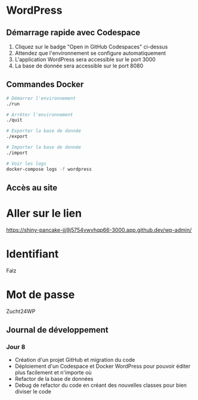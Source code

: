 # WordPress

## Démarrage rapide avec Codespace

1. Cliquez sur le badge "Open in GitHub Codespaces" ci-dessus
2. Attendez que l'environnement se configure automatiquement
3. L'application WordPress sera accessible sur le port 3000
4. La base de donnée sera accessible sur le port 8080

## Commandes Docker

```bash
# Démarrer l'environnement
./run

# Arrêter l'environnement
./quit

# Exporter la base de donnée
./export

# Importer la base de donnée
./import

# Voir les logs
docker-compose logs -f wordpress
```

## Accès au site

# Aller sur le lien
https://shiny-pancake-jjj9j5754vwvhqp66-3000.app.github.dev/wp-admin/

# Identifiant
Falz

# Mot de passe
Zucht24WP

## Journal de développement

### Jour 8
- Création d'un projet GitHub et migration du code
- Déploiement d'un Codespace et Docker WordPress pour pouvoir éditer plus facilement et n'importe où
- Refactor de la base de données
- Debug de refactor du code en créant des nouvelles classes pour bien diviser le code   